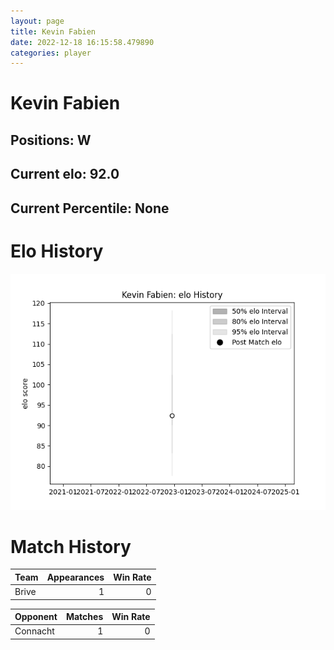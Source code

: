 ```yaml
---  
layout: page  
title: Kevin Fabien  
date: 2022-12-18 16:15:58.479890  
categories: player  
---
```

# Kevin Fabien

## Positions: W

## Current elo: 92.0

## Current Percentile: None

# Elo History


![elo history](history_KevinFabien.png)
# Match History


| Team   |   Appearances |   Win Rate |
|:-------|--------------:|-----------:|
| Brive  |             1 |          0 |

| Opponent   |   Matches |   Win Rate |
|:-----------|----------:|-----------:|
| Connacht   |         1 |          0 |